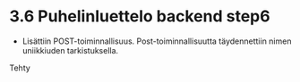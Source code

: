 # 3.6 Puhelinluettelo backend step6

* Lisättiin POST-toiminnallisuus. Post-toiminnallisuutta täydennettiin nimen uniikkiuden tarkistuksella.

Tehty